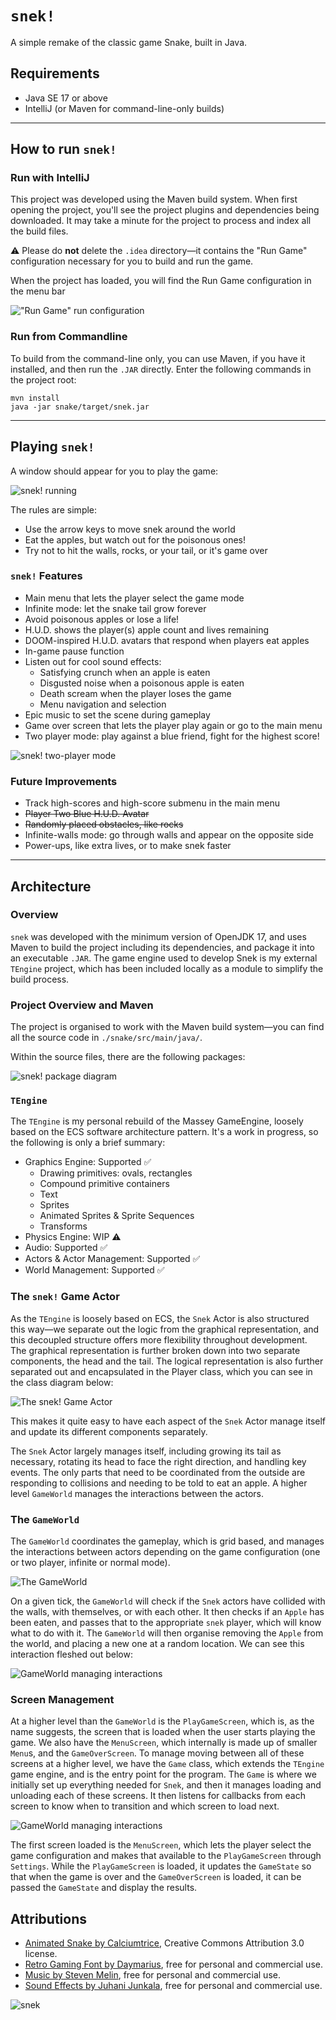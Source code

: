 # `snek!`

A simple remake of the classic game Snake, built in Java.

## Requirements

- Java SE 17 or above
- IntelliJ (or Maven for command-line-only builds)

---

## How to run `snek!`

### Run with IntelliJ

This project was developed using the Maven build system. When first opening the project, you'll see the project 
plugins and dependencies being downloaded. It may take a minute for the project to process and index all the build 
files.

⚠️ Please do **not** delete the `.idea` directory—it contains the "Run Game" configuration necessary for you to 
build and run the game.

When the project has loaded, you will find the Run Game configuration in the menu bar

!["Run Game" run configuration](docs/images/run-game-config.png)

### Run from Commandline

To build from the command-line only, you can use Maven, if you have it installed, and then run the `.JAR` 
directly. Enter the following commands in the project root:

```shell
mvn install
java -jar snake/target/snek.jar
```

---

## Playing `snek!`

A window should appear for you to play the game:

![`snek!` running](docs/images/main-menu.png)

The rules are simple:

- Use the arrow keys to move snek around the world
- Eat the apples, but watch out for the poisonous ones! 
- Try not to hit the walls, rocks, or your tail, or it's game over

### `snek!` Features

- Main menu that lets the player select the game mode
- Infinite mode: let the snake tail grow forever
- Avoid poisonous apples or lose a life!
- H.U.D. shows the player(s) apple count and lives remaining
- DOOM-inspired H.U.D. avatars that respond when players eat apples
- In-game pause function
- Listen out for cool sound effects:
  - Satisfying crunch when an apple is eaten
  - Disgusted noise when a poisonous apple is eaten
  - Death scream when the player loses the game
  - Menu navigation and selection
- Epic music to set the scene during gameplay
- Game over screen that lets the player play again or go to the main menu
- Two player mode: play against a blue friend, fight for the highest score!

![`snek!` two-player mode](docs/images/two-player-mode.png)

### Future Improvements

- Track high-scores and high-score submenu in the main menu
- ~~Player Two Blue H.U.D. Avatar~~
- ~~Randomly placed obstacles, like rocks~~
- Infinite-walls mode: go through walls and appear on the opposite side
- Power-ups, like extra lives, or to make snek faster

---

## Architecture

### Overview

`snek` was developed with the minimum version of OpenJDK 17, and uses Maven to build the project including its 
dependencies, and package it into an executable `.JAR`. The game engine used to develop Snek is my external 
`TEngine` project, which has been included locally as a module to simplify the build process. 

### Project Overview and Maven

The project is organised to work with the Maven build system—you can find all the source code in `./snake/src/main/java/`.

Within the source files, there are the following packages:

![`snek!` package diagram](docs/images/package-diagram.png)

### `TEngine`

The `TEngine` is my personal rebuild of the Massey GameEngine, loosely based on the ECS software architecture pattern. 
It's a work in progress, so the following is only a brief summary:

- Graphics Engine: Supported ✅
  - Drawing primitives: ovals, rectangles
  - Compound primitive containers
  - Text
  - Sprites
  - Animated Sprites & Sprite Sequences
  - Transforms
- Physics Engine: WIP ⚠️
- Audio: Supported ✅
- Actors & Actor Management: Supported ✅
- World Management: Supported ✅

### The `snek!` Game Actor

As the `TEngine` is loosely based on ECS, the `Snek` Actor is also structured this way—we separate out the logic 
from the graphical representation, and this decoupled structure offers more flexibility throughout development. The 
graphical representation is further broken down into two separate components, the head and the tail. The logical
representation is also further separated out and encapsulated in the Player class, which you can see in the class
diagram below:

![The `snek!` Game Actor](docs/images/snek-actor.png)

This makes it quite easy to have each aspect of the `Snek` Actor manage itself and update its different components 
separately.

The `Snek` Actor largely manages itself, including growing its tail as necessary, rotating its head to face the right 
direction, and handling key events. The only parts that need to be coordinated from the outside are responding to
collisions and needing to be told to eat an apple. A higher level `GameWorld` manages the interactions between the actors.

### The `GameWorld`

The `GameWorld` coordinates the gameplay, which is grid based, and manages the interactions between actors depending on 
the game configuration (one or two player, infinite or normal mode).

![The `GameWorld`](docs/images/game-world.png)

On a given tick, the `GameWorld` will check if the `Snek` actors have collided with the walls, with themselves,
or with each other. It then checks if an `Apple` has been eaten, and passes that to the appropriate `snek` player,
which will know what to do with it. The `GameWorld` will then organise removing the `Apple` from the world, 
and placing a new one at a random location. We can see this interaction fleshed out below:

![`GameWorld` managing interactions](docs/images/world-management.png)

### Screen Management

At a higher level than the `GameWorld` is the `PlayGameScreen`, which is, as the name suggests, the screen that is 
loaded when the user starts playing the game. We also have the `MenuScreen`, which internally is made up of 
smaller `Menu`s, and the `GameOverScreen`. To manage moving between all of these screens at a higher level, we have the 
`Game` class, which extends the `TEngine` game engine, and is the entry point for the program. The `Game` is where we
initially set up everything needed for `Snek`, and then it manages loading and unloading each of these screens. It then
listens for callbacks from each screen to know when to transition and which screen to load next.

![`GameWorld` managing interactions](docs/images/screen-management.png)

The first screen loaded is the `MenuScreen`, which lets the player select the game configuration and makes 
that available to the `PlayGameScreen` through `Settings`. While the `PlayGameScreen` is loaded, it updates the 
`GameState` so that when the game is over and the `GameOverScreen` is loaded, it can be passed the `GameState` and 
display the results.

## Attributions

- [Animated Snake by Calciumtrice](https://opengameart.org/content/animated-snake), Creative Commons Attribution 3.0 license.
- [Retro Gaming Font by Daymarius](https://www.dafont.com/retro-gaming.font), free for personal and commercial use.
- [Music by Steven Melin](https://stevenmelin.com), free for personal and commercial use.
- [Sound Effects by Juhani Junkala](https://juhanijunkala.com/), free for personal and commercial use.

![`snek`](docs/images/snake-idle.gif)
